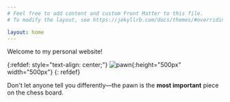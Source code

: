 ```yaml
---
# Feel free to add content and custom Front Matter to this file.
# To modify the layout, see https://jekyllrb.com/docs/themes/#overriding-theme-defaults

layout: home
---
```


Welcome to my personal website!  

{:refdef: style="text-align: center;"}
![pawn](/assets/img/pawn.png){:height="500px" width="500px"}
{: refdef}

Don't let anyone tell you differently—the pawn is the **most important** piece on the chess board.
